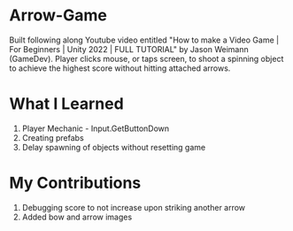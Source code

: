 # Arrow-Game
Built following along Youtube video entitled "How to make a Video Game | For Beginners | Unity 2022 | FULL TUTORIAL" by Jason Weimann (GameDev). Player clicks mouse, or taps screen, to shoot a spinning object to achieve the highest score without hitting attached arrows.

# What I Learned
1. Player Mechanic - Input.GetButtonDown
2. Creating prefabs
3. Delay spawning of objects without resetting game

# My Contributions
1. Debugging score to not increase upon striking another arrow
2. Added bow and arrow images

